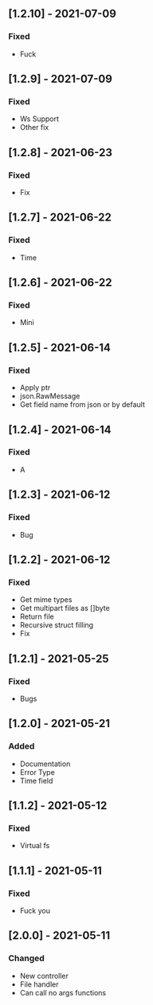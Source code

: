 ## [1.2.10] - 2021-07-09

### Fixed
-    Fuck

## [1.2.9] - 2021-07-09

### Fixed
-    Ws Support
-    Other fix

## [1.2.8] - 2021-06-23

### Fixed
-    Fix

## [1.2.7] - 2021-06-22

### Fixed
-    Time

## [1.2.6] - 2021-06-22

### Fixed
-    Mini

## [1.2.5] - 2021-06-14

### Fixed
-    Apply ptr
-    json.RawMessage
-    Get field name from json or by default

## [1.2.4] - 2021-06-14

### Fixed
-    A

## [1.2.3] - 2021-06-12

### Fixed
-    Bug

## [1.2.2] - 2021-06-12

### Fixed
-    Get mime types
-    Get multipart files as []byte
-    Return file
-    Recursive struct filling
-    Fix

## [1.2.1] - 2021-05-25

### Fixed
-    Bugs

## [1.2.0] - 2021-05-21

### Added
-    Documentation
-    Error Type
-    Time field

## [1.1.2] - 2021-05-12

### Fixed
-    Virtual fs

## [1.1.1] - 2021-05-11

### Fixed
-    Fuck you

## [2.0.0] - 2021-05-11

### Changed
-    New controller
-    File handler
-    Can call no args functions

